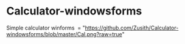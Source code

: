 # Calculator-windowsforms
Simple calculator winforms
<img src> = "https://github.com/Zusith/Calculator-windowsforms/blob/master/Cal.png?raw=true"
